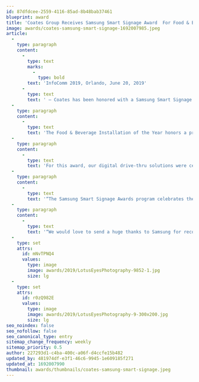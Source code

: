 ```yaml
---
id: 87dfdcee-2559-4116-85ad-8b48bab37461
blueprint: award
title: 'Coates Group Receives Samsung Smart Signage Award  For Food & Beverage Installation'
image: awards/coates-samsung-smart-signage-1692007985.jpeg
article:
  -
    type: paragraph
    content:
      -
        type: text
        marks:
          -
            type: bold
        text: 'InfoComm 2019, Orlando, June 20, 2019'
      -
        type: text
        text: ' – Coates has been honored with a Samsung Smart Signage Award for Food & Beverage Installation at InfoComm 2019 in Orlando, an annual event for the professional audiovisual and information communication industries.'
  -
    type: paragraph
    content:
      -
        type: text
        text: 'The Food & Beverage Installation of the Year honors a project that helped solve a business challenge by successfully leveraging innovative digital signage hardware, complex systems and collaboration among partners to bring a powerful, all-encompassing food & beverage solution to life.'
  -
    type: paragraph
    content:
      -
        type: text
        text: 'For this award, our digital drive-thru solutions were celebrated for their ability to effectively utilize digital signage technologies and creative content to help solve existing business challenges in the Quick Service Restaurant (QSR) space.'
  -
    type: paragraph
    content:
      -
        type: text
        text: '“The Samsung Smart Signage Awards program celebrates the significant contributions our dealers make to the visual display industry,” said Chris Mertens, Vice President of US Sales, B2B Displays at Samsung Electronics America. “Winners were selected by identifying partners that have the highest growth rate, as well as select integrators who have creatively deploying Samsung Smart Signage solutions into several key industries. We’re excited to recognize these deserving companies.”'
  -
    type: paragraph
    content:
      -
        type: text
        text: '“We would love to send a huge thanks to Samsung for recognizing our partnership and their appreciation for the work that we are doing.” said Ed Welsh, Vice President of Sales and Strategic Partnerships for Coates Group US. “We are immensely proud of what we have been able to achieve and we wouldn’t have been able to accomplish this without the help of our Coates Crew. So, we also send a massive thanks to our Crew and can’t wait for what the future holds for us. Fire it Up!”.'
  -
    type: set
    attrs:
      id: mNvTPNQ4
      values:
        type: image
        image: awards/2019/LotusEyesPhotography-9852-1.jpg
        size: lg
  -
    type: set
    attrs:
      id: r0zQ982E
      values:
        type: image
        image: awards/2019/LotusEyesPhotography-9-300x200.jpg
        size: lg
seo_noindex: false
seo_nofollow: false
seo_canonical_type: entry
sitemap_change_frequency: weekly
sitemap_priority: 0.5
author: 227293d1-c4ba-400c-a06f-d4ccfe15b482
updated_by: 481974df-e3f1-46c6-9945-1e609185f271
updated_at: 1692007990
thumbnail: awards/thumbnails/coates-samsung-smart-signage.jpeg
---
```


